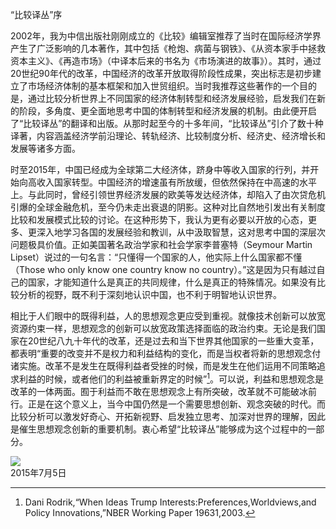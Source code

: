    

“比较译丛”序

2002年，我为中信出版社刚刚成立的《比较》编辑室推荐了当时在国际经济学界产生了广泛影响的几本著作，其中包括《枪炮、病菌与钢铁》、《从资本家手中拯救资本主义》、《再造市场》（中译本后来的书名为《市场演进的故事》）。其时，通过20世纪90年代的改革，中国经济的改革开放取得阶段性成果，突出标志是初步建立了市场经济体制的基本框架和加入世贸组织。当时我推荐这些著作的一个目的是，通过比较分析世界上不同国家的经济体制转型和经济发展经验，启发我们在新的阶段，多角度、更全面地思考中国的体制转型和经济发展的机制。由此便开启了“比较译丛”的翻译和出版。从那时起至今的十多年间，“比较译丛”引介了数十种译著，内容涵盖经济学前沿理论、转轨经济、比较制度分析、经济史、经济增长和发展等诸多方面。

时至2015年，中国已经成为全球第二大经济体，跻身中等收入国家的行列，并开始向高收入国家转型。中国经济的增速虽有所放缓，但依然保持在中高速的水平上。与此同时，曾经引领世界经济发展的欧美等发达经济体，却陷入了由次贷危机引爆的全球金融危机，至今仍未走出衰退的阴影。这种对比自然地引发出有关制度比较和发展模式比较的讨论。在这种形势下，我认为更有必要以开放的心态，更多、更深入地学习各国的发展经验和教训，从中汲取智慧，这对思考中国的深层次问题极具价值。正如美国著名政治学家和社会学家李普塞特（Seymour Martin Lipset）说过的一句名言：“只懂得一个国家的人，他实际上什么国家都不懂（Those who only know one country know no country）。”这是因为只有越过自己的国家，才能知道什么是真正的共同规律，什么是真正的特殊情况。如果没有比较分析的视野，既不利于深刻地认识中国，也不利于明智地认识世界。

相比于人们眼中的既得利益，人的思想观念更应受到重视。就像技术创新可以放宽资源约束一样，思想观念的创新可以放宽政策选择面临的政治约束。无论是我们国家在20世纪八九十年代的改革，还是过去和当下世界其他国家的一些重大变革，都表明“重要的改变并不是权力和利益结构的变化，而是当权者将新的思想观念付诸实施。改革不是发生在既得利益者受挫的时候，而是发生在他们运用不同策略追求利益的时候，或者他们的利益被重新界定的时候”[^1]。可以说，利益和思想观念是改革的一体两面。囿于利益而不敢在思想观念上有所突破，改革就不可能破冰前行。正是在这个意义上，当今中国仍然是一个需要思想创新、观念突破的时代。而比较分析可以激发好奇心、开拓新视野、启发独立思考、加深对世界的理解，因此是催生思想观念创新的重要机制。衷心希望“比较译丛”能够成为这个过程中的一部分。

![](%20/Users/kevin_lu/Downloads/obsidian_epub_books/希特勒的影子帝国：纳粹经济学与西班牙内战_皮耶尔保罗·巴维里/images/00010.jpg)  
2015年7月5日

[^1]:  Dani Rodrik,“When Ideas Trump Interests:Preferences,Worldviews,and Policy Innovations,”NBER Working Paper 19631,2003.